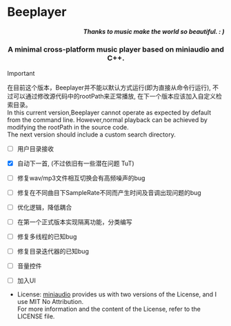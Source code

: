 # Beeplayer  

*<h5 align="right">Thanks to music make the world so beautiful. : )</h5>*

<h3 align="center">A minimal cross-platform music player based on miniaudio and C++.</h3>

> [!IMPORTANT]  
> 在目前这个版本，Beeplayer并不能以默认方式运行(即为直接从命令行运行), 
> 不过可以通过修改源代码中的rootPath来正常播放,
> 在下一个版本应该加入自定义检索目录。  
> In this current version,Beeplayer cannot operate as expected by default from the command line.
> However,normal playback can be achieved by modifying the rootPath in the source code.  
> The next version should include a custom search directory.

- [ ] 用户目录接收
- [x] 自动下一首, (不过依旧有一些潜在问题 TuT)
- [ ] 修复wav/mp3文件相互切换会有高频噪声的bug
- [ ] 修复在不同曲目下SampleRate不同而产生时间及音调出现问题的bug
- [ ] 优化逻辑，降低耦合
- [ ] 在第一个正式版本实现隔离功能，分类编写 
- [ ] 修复多线程的已知bug
- [ ] 修复目录迭代器的已知bug
- [ ] 音量控件
- [ ] 加入UI


- License:
 [miniaudio](https://miniaud.io/) provides us with two versions of the License, and I use MIT No Attribution.  
For more information and the content of the License, refer to the LICENSE file.  
